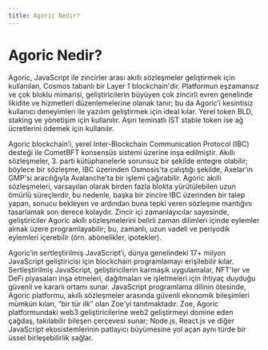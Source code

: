 ```yaml
---
title: Agoric Nedir?
---
```


# Agoric Nedir?

Agoric, JavaScript ile zincirler arası akıllı sözleşmeler geliştirmek için kullanılan, Cosmos tabanlı bir Layer 1 blockchain'dir. Platformun eşzamansız ve çok bloklu mimarisi, geliştiricilerin büyüyen çok zincirli evren genelinde likidite ve hizmetleri düzenlemelerine olanak tanır; bu da Agoric’i kesintisiz kullanıcı deneyimleri ile yazılım geliştirmek için ideal kılar. Yerel token BLD, staking ve yönetişim için kullanılır. Aşırı teminatlı IST stable token ise ağ ücretlerini ödemek için kullanılır.

Agoric blockchain’i, yerel Inter-Blockchain Communication Protocol (IBC) desteği ile CometBFT konsensüs sistemi üzerine inşa edilmiştir. Akıllı sözleşmeler, 3. parti kütüphanelerle sorunsuz bir şekilde entegre olabilir; böylece bir sözleşme, IBC üzerinden Osmosis'ta çalıştığı şekilde, Axelar’ın GMP'si aracılığıyla Avalanche'ta bir işlemi çağırabilir. Agoric akıllı sözleşmeleri, varsayılan olarak birden fazla blokta yürütülebilen uzun ömürlü süreçlerdir, bu nedenle, başka bir zincire IBC üzerinden bir talep yapan, sonucu bekleyen ve ardından buna tepki veren sözleşme mantığını tasarlamak son derece kolaydır. Zincir içi zamanlayıcılar sayesinde, geliştiriciler Agoric akıllı sözleşmelerini belirli zaman dilimleri içinde eylemler almak üzere programlayabilir; bu, zamanlı, uzun vadeli ve periyodik eylemleri içerebilir (örn. abonelikler, ipotekler).

Agoric’in sertleştirilmiş JavaScript’i, dünya genelindeki 17+ milyon JavaScript geliştiricisi için blockchain programlamayı erişilebilir kılar. Sertleştirilmiş JavaScript, geliştiricilerin karmaşık uygulamalar, NFT'ler ve DeFi piyasaları inşa etmeleri, dağıtmaları ve işletmeleri için ihtiyaç duyduğu güvenli ve kararlı ortamı sunar. JavaScript programlama dilinin ötesinde, Agoric platformu, akıllı sözleşmeler arasında güvenli ekonomik bileşimleri mümkün kılan, “bir tür ilk” olan Zoe'yi tanıtmaktadır. Zoe, Agoric platformundaki web3 geliştiricilerine web2 geliştirmeyi domine eden çağdaş, takılabilir bileşen çerçevesi sunar; Node.js, React.js ve diğer JavaScript ekosistemlerinin patlayıcı büyümesine yol açan aynı türde bir üssel birleşebilirlik sağlar.
